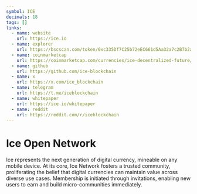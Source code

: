 ```yaml
---
symbol: ICE
decimals: 18
tags: []
links:
  - name: website
    url: https://ice.io
  - name: explorer
    url: https://bscscan.com/token/0xc335Df7C25b72eEC661d5Aa32a7c2B7b2a1D1874
  - name: coinmarketcap
    url: https://coinmarketcap.com/currencies/ice-decentralized-future/
  - name: github
    url: https://github.com/ice-blockchain
  - name: x
    url: https://x.com/ice_blockchain
  - name: telegram
    url: https://t.me/iceblockchain
  - name: whitepaper
    url: https://ice.io/whitepaper
  - name: reddit
    url: https://reddit.com/r/iceblockchain
---
```


# Ice Open Network

Ice represents the next generation of digital currency, mineable on any mobile device. At its core, Ice Network fosters a trusted community, proliferating the belief that digital currencies can maintain value across diverse use cases. Membership is initiated through invitations, enabling new users to earn and build micro-communities immediately.

